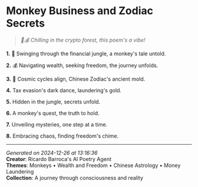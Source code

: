 # Monkey Business and Zodiac Secrets

> *🐒💰 Chilling in the crypto forest, this poem's a vibe!*

**1.** 🐒 Swinging through the financial jungle, a monkey's tale untold.


**2.** 💰 Navigating wealth, seeking freedom, the journey unfolds.


**3.** 🐲 Cosmic cycles align, Chinese Zodiac's ancient mold.


**4.** Tax evasion's dark dance, laundering's gold.


**5.** Hidden in the jungle, secrets unfold.


**6.** A monkey's quest, the truth to hold.


**7.** Unveiling mysteries, one step at a time.


**8.** Embracing chaos, finding freedom's chime.



---

*Generated on 2024-12-26 at 13:16:36*  
**Creator**: Ricardo Barroca's AI Poetry Agent  
**Themes**: Monkeys • Wealth and Freedom • Chinese Astrology • Money Laundering  
**Collection**: A journey through consciousness and reality
